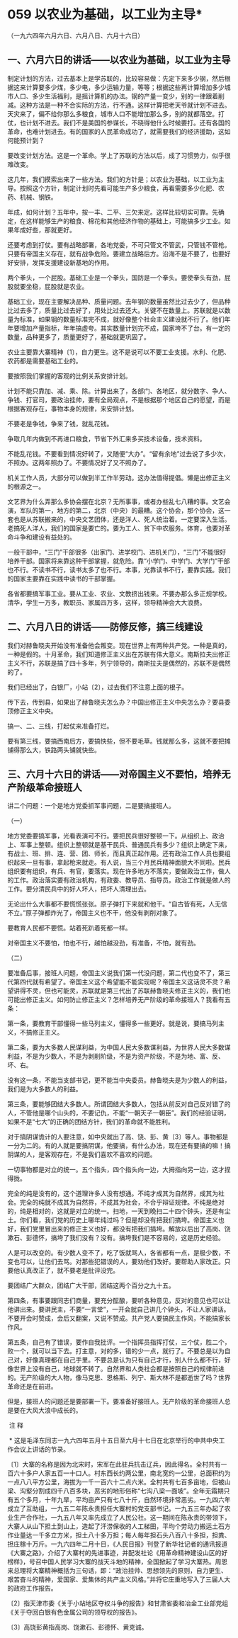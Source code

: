 # 059 以农业为基础，以工业为主导*

（一九六四年六月六日、六月八日、六月十六日）

## 一、六月六日的讲话——以农业为基础，以工业为主导

制定计划的方法，过去基本上是学苏联的，比较容易做：先定下来多少钢，然后根据这来计算要多少煤，多少电，多少运输力量，等等；根据这些再计算增加多少城市人口、多少生活福利，是摇计算机的办法。钢的产量一变少，别的一律跟着削减。这种方法是一种不合实际的方法，行不通。这样计算把老天爷就计划不进去。天灾来了，偏不给你那么多粮食，城市人口不能增加那么多，别的就都落空。打仗，也计划不进去。我们不是美国的参谋长，不晓得他什么时候要打。还有各国的革命，也难计划进去。有的国家的人民革命成功了，就需要我们的经济援助，这如何能预计到？

要改变计划方法。这是一个革命。学上了苏联的方法以后，成了习惯势力，似乎很难改变。

这几年，我们摸索出来了一些方法。我们的方针是；以农业为基础，以工业为主导。按照这个方针，制定计划时先看可能生产多少粮食，再看需要多少化肥、农药、机械、钢铁。

年成，如何计划？五年中，按一丰、二平、三欠来定。这样比较切实可靠。先确定，在这样能够生产的粮食、棉花和其他经济作物的基础上，可能搞多少工业。如果年成好些，那就更好。

还要考虑到打仗。要有战略部署，各地党委，不可只管文不管武，只管钱不管枪。只要有帝国主义存在，就有战争危险。要建立战略后方。沿海不是不要了，也要好好安排，发挥支援建设新基地的作用。

两个拳头，一个屁股。基础工业是一个拳头，国防是一个拳头。要使拳头有劲，屁股就要坐稳，屁股就是农业。

基础工业，现在主要解决品种、质量问题。去年钢的数量虽然比过去少了，但品种比过去多了，质量比过去好了，用处比过去还大。关键不在数量上。苏联就是以数量为标准，如果钢的数量标准完不成，就好像整个社会主义建设就不行了。他们年年要增加产量指标，年年搞虚夸。其实数量计划完不成，国家垮不了台。有一定的数量，品种更多了，质量更好了，基础就更巩固了。

农业主要靠大寨精神〔1〕，自力更生。这不是说可以不要工业支援。水利、化肥、农药都是需要基础工业的。

要按照我们掌握的客观的比例关系安排计划。

计划不能只靠加、减、乘、除。计算出来了，各部门、各地区，就分数字、争人、争钱、打官司，要政治挂帅，要有全局观点，不是根据那个地区自己的愿望，而是根据客观存在，事物本身的规律，来安排计划。

不要老是争钱，争来了钱，就乱花钱。

争取几年内做到不再进口粮食，节省下外汇来多买技术设备，技术资料。

不能乱花钱。不要看到情况好转了，又随便“大办”。“留有余地”过去说了多少次，不照办。这两年照办了。不要情况好了又不照办了。

机关工作人员，大部分可以做到半工作半劳动。这办法值得提倡。懒是出修正主义的根源之一。

文艺界为什么弄那么多协会摆在北京？无所事事，或者办些乱七八糟的事。文艺会演，军队的第一，地方的第二，北京（中央）的最糟。这个协会，那个协会，这一套也是从苏联搬来的，中央文艺团体，还是洋人、死人统治着。一定要深入生活。老搞死人洋人，我们的国家是要亡的。要为工人、贫下中农服务。体育，也要对革命斗争和建设有益处的。

一般干部中，“三门”干部很多（出家门、进学校门、进机关门），“三门”不能很好培养干部。国家将来靠这种干部掌握，就危险。靠“小学门、中学门、大学门”干部也不行。不读书不行，读书太多了也不行。本事，光靠读书不行，要靠实践。我们的国家主要靠在实践中读书的干部掌握。

各省都要搞军事工业。要从工业、农业、文教挤出钱来。不要办那么多正规学校。清华，学生一万多，教职员、家属四万多，这样，领导精神会大大浪费。

## 二、六月八日的讲话——防修反修，搞三线建设

我们对赫鲁晓夫开始没有准备他会叛变。现在世界上有两种共产党。一种是真的，一种是假的。十月革命，我们知道修正主义出在苏联有伟大意义。南斯拉夫出修正主义不行，苏联是搞了四十多年，列宁领导的，南斯拉夫是偶然的，苏联不是偶然的了。

我们已经出了，白银厂，小站〔2〕，过去我们不注意上面的根子。

传下去，传到县，如果出了赫鲁晓夫怎么办？中国出修正主义中央怎么办？要县委顶修正主义中央。

搞一、二、三线，打起仗来准备打烂。

要有第三线，要搞西南后方，要搞快些，但不要毛草。钱就那么多，这就不要把摊铺得那么大，铁路两头铺就快些。

## 三、六月十六日的讲话——对帝国主义不要怕，培养无产阶级革命接班人

讲二个问题：一个是地方党委抓军事问题，二是要搞接班人。

（一）

地方党委要搞军事，光看表演可不行。要把民兵很好整顿一下。从组织上、政治上、军事上整顿。组织上整顿就是基干民兵、普通民兵有多少？组织上确定下来，有战士、班、排、连、营、团、师长，而且真正起作用。还有政治工作人员也要组织起来一旦有事，拿起枪来就走。有人说，当三个月民兵精神面貌大不同啦。民兵组织要有组织，有兵、有官，要落实。现在许多地方不落实，要做政治工作，做人的工作。政治落实要有政治机构，有政委、教导员、指导员。政治工作就是做人的工作。要分清民兵中的好人坏人，把坏人清理出去。

无论出什么大事都不要慌慌张张。原子弹打下来就和他干。“自古皆有死，人无信不立。”原子弹都炸光了，帝国主义也不干，他没有剥削对象了。

要教育人民都不要慌。站着死趴着死都一样。

对帝国主义不要怕，怕也不行，越怕越没劲，有准备，不怕，就有劲。

（二）

要准备后事，接班人问题，帝国主义说我们第一代没问题，第二代也变不了，第三代第四代就有希望了。帝国主义这个希望能不能实现呢？帝国主义这话灵不灵？希望讲得不灵，但也可能灵，苏联就是第三代出了苏联赫鲁晓夫修正主义的，我们也可能出修正主义。如何防止修正主义？怎样培养无产阶级的革命接班人？我看有五条：

第一条，要教育干部懂得一些马列主义，懂得多一些更好。就是说，要搞马列主义，不搞修正主义。

第二条，要为大多数人民谋利益，为中国人民大多数谋利益，为世界人民大多数谋利益，不是为少数人，不是为剥削阶级，不是为资产阶级，不是为地、富、反、坏、右。

没有这一条，不能当支部书记，更不能当中央委员。赫鲁晓夫是为少数人的利益，我们是为大多数人的利益。

第三条，要能够团结大多数人。所谓团结大多数人，包括从前反对自己反对错了的人，不管他是哪个山头的，不要记仇，不能“一朝天子一朝臣”。我们的经验证明，如果不是“七大”的正确的团结方针，我们的革命就不能胜利。

对于搞阴谋诡计的人要注意，如中央就出了高、饶、彭、黄〔3〕等人。事物都是一分为二的。有的人就是要搞阴谋，他要搞，有什么办法，现在还有要搞的嘛！搞阴谋的人，是客观存在，不是我们喜欢不喜欢的问题。

一切事物都是对立的统一。五个指头，四个指头向一边，大拇指向另一边，这才捏得拢。

完全的纯是没有的，这个道理许多人没有想通。不纯才成其为自然界，成其为社会。完全的纯就不成其为自然界，不成其为社会，不合乎辩证规律。不纯是绝对的，纯是相对的，这就是对立的统一。扫地，一天到晚扫二十四个钟头，还是有尘土。你们看，我们党的历史上哪年纯过吗？但是却没有把我们搞垮。帝国主义也好，我们党里冒出来的修正主义也好，都没有把我们搞垮。解放以后出了高岗、饶漱石、彭德怀，搞垮了我们没有？没有。搞垮我们是不容易的，这是历史经验。

人是可以改变的。有少数人变不了，吃了饭就骂人，各省都有一点，是极少数，不变也可以，让他们去骂。对那些犯错误的人，要劝他们改好。要帮助人家改正。只要他认真改正了，就不要老是批评没完。

要团结广大群众，团结广大干部，团结这两个百分之九十五。

第四条，有事要跟同志们商量，要充分酝酿，要听各种意见，反对的意见也可以让他讲出来。要讲民主，不要“一言堂”，一开会就自己讲几个钟头，不让人家讲话。不要开会时赞成，会后又翻案，又说不赞成。共产党人要搞民主作风，不能搞家长作风。

第五条，自己有了错误，要作自我批评。一个指挥员指挥打仗，三个仗，胜二个，败一个，就可以当下去。打主意，对的多，错的少一点，就行了。不要总是以为自己对，好像真理都在自己手里。不要总是认为只有自己才行，别人什么都不行，好像世界上没有自己，地球就不转了。自然界和人类社会都是按照自己的规律前进的。无产阶级的大人物，像马克思、恩格斯、列宁、斯大林不是都逝世了吗？世界革命还是在前进。

但是，接班人的问题还是要部署一下。要准备好接班人。无产阶级的革命接班人总是要在大风大浪中成长的。

 注 释

 * 这是毛泽东同志一九六四年五月十五日至六月十七日在北京举行的中共中央工作会议上讲话的节录。

〔1〕大寨的名称是因为北宋时，宋军在此驻兵抗击辽兵，因此得名。全村共有一百六十多户人家五百一十口人。村东西长约两公里，南北宽约一公里，总面积约为一点八八平方公里，海拔为一千一百六十二点六米。全村共有七百多亩地，但被山梁、沟壑分割成四千八百多块，恶劣的地形俗称“七沟八梁一面坡”。全年无霜期只有五个多月，十年九旱，平均亩产只有七八十斤，自然环境非常恶劣。一九四六年成立了互助组，一九五二年陈永贵担任大寨村的党支部书记。一九五三年办起了农业生产合作社，一九五八年又率先成立了人民公社。这一期间在陈永贵的带领下，大寨人从山下担土到山上，造起了汗涝保收的人工梯田，平均个劳动力搬运土石方作业量达一千多立方米，担土八十多万担；每人每年担石头八百八十多担，担粪、担庄稼十万斤。一九六四年二月十日，《人民日报》刊登了新华社记者的通讯报道《大寨之路》，介绍了大寨村的先进事迹，并配发社论《用革命精神建设山区的好榜样》，号召中国人民学习大寨的战天斗地的精神，全国掀起了学习大寨热。周恩来总理将大寨精神概括为三句话，即：“政治挂帅、思想领先的原则，自力更生、艰苦奋斗的精神，爱国家、爱集体的共产主义风格。”并将它庄重地写入了三届人大的政府工作报告。

〔2〕指天津市委《关于小站地区夺权斗争的报告》和甘肃省委和冶金工业部党组《关于夺回白银有色金属公司的领导权的报告》。

〔3〕高饶彭黄指高岗、饶漱石、彭德怀、黄克诚。
